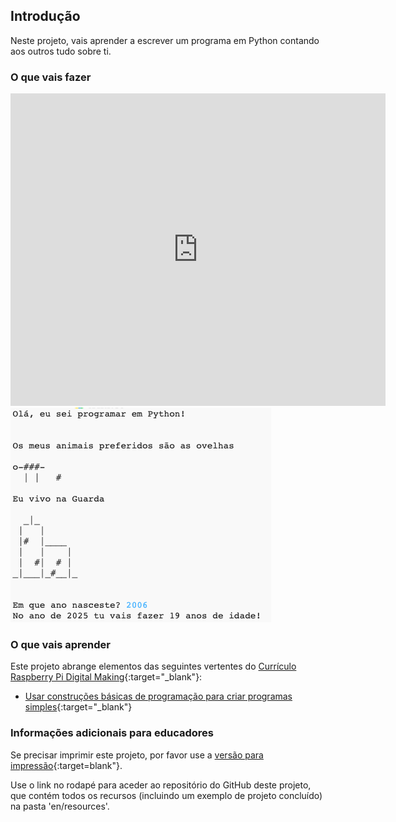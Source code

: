 ## Introdução

Neste projeto, vais aprender a escrever um programa em Python contando aos outros tudo sobre ti.

### O que vais fazer

<div class="trinket">
  <iframe src="https://trinket.io/embed/python/8be3e1f068?outputOnly=true&start=result" width="600" height="500" frameborder="0" marginwidth="0" marginheight="0" allowfullscreen>
  </iframe>
  <img src="images/me-final.png">
</div>

### O que vais aprender

Este projeto abrange elementos das seguintes vertentes do [Currículo Raspberry Pi Digital Making](http://rpf.io/curriculum){:target="_blank"}:

+ [Usar construções básicas de programação para criar programas simples](https://www.raspberrypi.org/curriculum/programming/creator){:target="_blank"}

### Informações adicionais para educadores

Se precisar imprimir este projeto, por favor use a [versão para impressão](https://projects.raspberrypi.org/pt-PT/projects/about-me/print){:target=blank"}.

Use o link no rodapé para aceder ao repositório do GitHub deste projeto, que contém todos os recursos (incluindo um exemplo de projeto concluído) na pasta 'en/resources'.